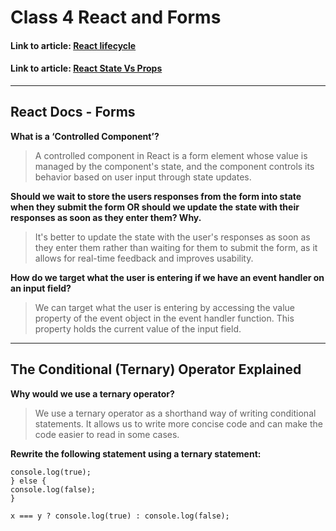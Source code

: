 # Class 4 React and Forms

#### Link to article: [React lifecycle](https://medium.com/@joshuablankenshipnola/react-component-lifecycle-events-cb77e670a093)
#### Link to article: [React State Vs Props](https://www.youtube.com/watch?v=IYvD9oBCuJI)

> 

***

## React Docs - Forms

**What is a ‘Controlled Component’?**
> A controlled component in React is a form element whose value is managed by the component's state, and the component controls its behavior based on user input through state updates.

**Should we wait to store the users responses from the form into state when they submit the form OR should we update the state with their responses as soon as they enter them? Why.**
> It's better to update the state with the user's responses as soon as they enter them rather than waiting for them to submit the form, as it allows for real-time feedback and improves usability.


**How do we target what the user is entering if we have an event handler on an input field?**
> We can target what the user is entering by accessing the value property of the event object in the event handler function. This property holds the current value of the input field.

***

## The Conditional (Ternary) Operator Explained

**Why would we use a ternary operator?**
> We use a ternary operator as a shorthand way of writing conditional statements. It allows us to write more concise code and can make the code easier to read in some cases.

**Rewrite the following statement using a ternary statement:**
```if(x===y){
console.log(true);
} else {
console.log(false);
}
```
>
```x === y ? console.log(true) : console.log(false);```
